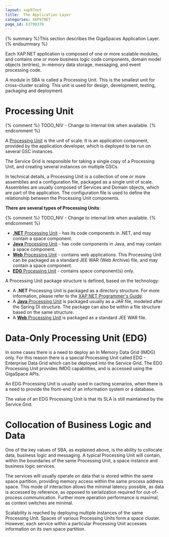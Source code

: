 ```yaml
---
layout: xap97net
title:  The Application Layer
categories: XAP97NET
page_id: 63799378
---
```


{% summary %}This section describes the GigaSpaces Application Layer.{% endsummary %}

Each XAP.NET application is composed of one or more scalable modules, and contains one or more business logic code components, domain model objects (entries), in-memory data storage, messaging, and event processing code.

A module in SBA is called a Processing Unit. This is the smallest unit for cross-cluster scaling. This unit is used for design, development, testing, packaging and deployment.

# Processing Unit

{% comment %}
TODO_NIV - Change to internal link when available.
{% endcomment %}

A [Processing Unit](http://wiki.gigaspaces.com/wiki/display/XAP95/Packaging+and+Deployment) is the unit of scale. It is an application component, provided by the application developer, which is deployed to be run on several GSC instances.

The Service Grid is responsible for taking a single copy of a Processing Unit, and creating several instances on multiple GSCs.

In technical details, a Processing Unit is a collection of one or more assemblies and a configuration file, packaged as a single unit of scale. Assemblies are usually composed of Services and Domain objects, which are part of the application. The configuration file is used to define the relationship between the Processing Unit components.

**There are several types of Processing Units**:

{% comment %}
TODO_NIV - Change to internal link when available.
{% endcomment %}

- [**.NET** Processing Unit](./processing-units.html) -  has its code components in .NET, and may contain a space component.
- [**Java** Processing Unit](http://wiki.gigaspaces.com/wiki/display/XAP95/Packaging+and+Deployment) - has code components in Java, and may contain a space component.
- [**Web** Processing Unit](http://wiki.gigaspaces.com/wiki/display/XAP95/Web+Processing+Unit+Container) - contains web applications. This Processing Unit can be packaged as a standard JEE WAR (Web Archive) file, and may contain a space component.
- [**EDG** Processing Unit](http://wiki.gigaspaces.com/wiki/display/XAP95/The+Processing+Unit+Structure+and+Configuration#dataOnlyPUs) - contains space component(s) only.

A Processing Unit package structure is defined, based on the technology:
- A **.NET** Processing Unit is packaged as a directory structure. For more information, please refer to the [XAP.NET Programmer's Guide](./processing-units.html).
- A [**Java** Processing Unit](http://wiki.gigaspaces.com/wiki/display/XAP95/The+Processing+Unit+Structure+and+Configuration) is packaged usually as a JAR file, modeled after the Spring DI structure. The package can also be within a file structure based on the same structure.
- A [**Web** Processing Unit](http://wiki.gigaspaces.com/wiki/display/XAP95/Web+Processing+Unit+Container#Deployment) is packaged as a standard JEE WAR file.

# Data-Only Processing Unit (EDG)

In some cases there is a need to deploy an In Memory Data Grid (IMDG) only. For this reason there is a special Processing Unit called EDG - Enterprise Data Grid which can be deployed into the Service Grid. The EDG Processing Unit provides IMDG capabilities, and is accessed using the GigaSpace APIs.

An EDG Processing Unit is usually used in caching scenarios, when there is a need to provide the front-end of an information system or a database.

The value of an EDG Processing Unit is that its SLA is still maintained by the Service Grid.

# Collocation of Business Logic and Data

One of the key values of SBA, as explained above, is the ability to collocate data, business logic and messaging. A typical Processing Unit will contain, within the boundaries of the same Processing Unit, a space instance and business logic services.

The services will usually operate on data that is stored within the same space partition, providing memory access within the same process address space. This mode of interaction allows the minimal latency possible, as data is accessed by reference, as opposed to serialization required for out-of-process communication. Further more operation performance is maximal, as context switches are minimal.

Scalability is reached by deploying multiple instances of the same Processing Unit. Spaces of various Processing Units form a space cluster. However, each service within a particular Processing Unit accesses information on its own space partition.
